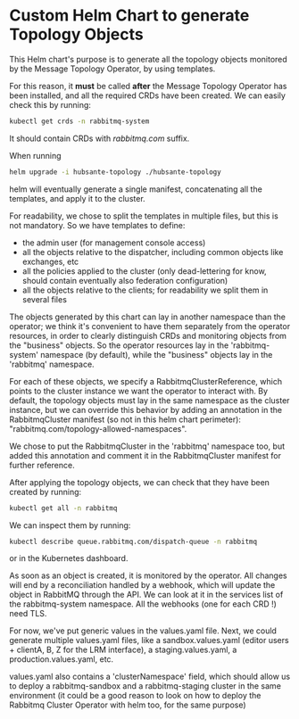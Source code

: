 # Custom Helm Chart to generate Topology Objects

This Helm chart's purpose is to generate all the topology objects monitored by the Message Topology Operator, by using templates.

For this reason, it **must** be called **after** the Message Topology Operator has been installed, and all the required CRDs have been created.
We can easily check this by running:

```bash
kubectl get crds -n rabbitmq-system
```

It should contain CRDs with *rabbitmq.com* suffix.

When running  
```bash
helm upgrade -i hubsante-topology ./hubsante-topology
```
helm will eventually generate a single manifest, concatenating all the templates, and apply it to the cluster.

For readability, we chose to split the templates in multiple files, but this is not mandatory. So we have templates to define:
- the admin user (for management console access)
- all the objects relative to the dispatcher, including common objects like exchanges, etc
- all the policies applied to the cluster (only dead-lettering for know, should contain eventually also federation configuration)
- all the objects relative to the clients; for readability we split them in several files

The objects generated by this chart can lay in another namespace than the operator; we think it's convenient to have them separately from the operator resources,
in order to clearly distinguish CRDs and monitoring objects from the "business" objects. So the operator resources lay in the 'rabbitmq-system' namespace (by default),
while the "business" objects lay in the 'rabbitmq' namespace.

For each of these objects, we specify a RabbitmqClusterReference, which points to the cluster instance we want the operator to interact with.
By default, the topology objects must lay in the same namespace as the cluster instance, but we can override this behavior by adding an annotation in the RabbitmqCluster manifest
(so not in this helm chart perimeter): "rabbitmq.com/topology-allowed-namespaces".

We chose to put the RabbitmqCluster in the 'rabbitmq' namespace too, but added this annotation and comment it in the RabbitmqCluster manifest for further reference.

After applying the topology objects, we can check that they have been created by running:
```bash
kubectl get all -n rabbitmq
```
We can inspect them by running:
```bash
kubectl describe queue.rabbitmq.com/dispatch-queue -n rabbitmq
```
or in the Kubernetes dashboard.

As soon as an object is created, it is monitored by the operator. All changes will end by a reconciliation handled by a webhook, which will update the object in RabbitMQ through the API.
We can look at it in the services list of the rabbitmq-system namespace.
All the webhooks (one for each CRD !) need TLS.

For now, we've put generic values in the values.yaml file.
Next, we could generate multiple values.yaml files, like a sandbox.values.yaml (editor users + clientA, B, Z for the LRM interface), a staging.values.yaml, a production.values.yaml, etc.

values.yaml also contains a 'clusterNamespace' field, which should allow us to deploy a rabbitmq-sandbox and a rabbitmq-staging cluster in the same environment (it could be a good reason to look
on how to deploy the Rabbitmq Cluster Operator with helm too, for the same purpose)